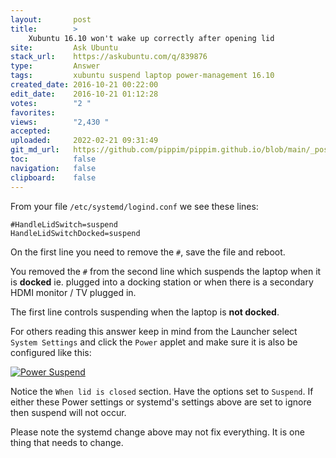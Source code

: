 ```yaml
---
layout:       post
title:        >
    Xubuntu 16.10 won't wake up correctly after opening lid
site:         Ask Ubuntu
stack_url:    https://askubuntu.com/q/839876
type:         Answer
tags:         xubuntu suspend laptop power-management 16.10
created_date: 2016-10-21 00:22:00
edit_date:    2016-10-21 01:12:28
votes:        "2 "
favorites:    
views:        "2,430 "
accepted:     
uploaded:     2022-02-21 09:31:49
git_md_url:   https://github.com/pippim/pippim.github.io/blob/main/_posts/2016/2016-10-21-Xubuntu-16.10-won_t-wake-up-correctly-after-opening-lid.md
toc:          false
navigation:   false
clipboard:    false
---
```


From your file `/etc/systemd/logind.conf` we see these lines:

``` 
#HandleLidSwitch=suspend
HandleLidSwitchDocked=suspend
```

On the first line you need to remove the `#`, save the file and reboot.

You removed the `#` from the second line which suspends the laptop when it  is **docked** ie. plugged into a docking station or when there is a secondary HDMI monitor / TV plugged in.

The first line controls suspending when the laptop is **not docked**.

For others reading this answer keep in mind from the Launcher select `System Settings` and click the `Power` applet and make sure it is also be configured like this:

[![Power Suspend][1]][1]

Notice the `When lid is closed` section. Have the options set to `Suspend`. If either these Power settings or systemd's settings above are set to ignore then suspend will not occur.

Please note the systemd change above may not fix everything. It is one thing that needs to change.

  [1]: https://i.stack.imgur.com/22zyu.png

